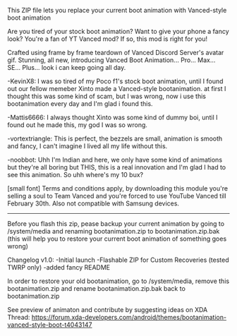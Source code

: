 This ZIP file lets you replace your current boot animation with Vanced-style boot animation

Are you tired of your stock boot animation?
Want to give your phone a fancy look?
You're a fan of YT Vanced mod?
If so, this mod is right for you!

Crafted using frame by frame teardown of Vanced Discord Server's avatar gif. Stunning, all new, introducing Vanced Boot Animation... Pro... Max... SE... Plus... look i can keep going all day.

-KevinX8: I was so tired of my Poco f1's stock boot animation, until I found out our fellow memeber Xinto made a Vanced-style bootanimation. at first I thought this was some kind of scam, but I was wrong, now i use this bootanimation every day and I'm glad i found this.

-Mattis6666: I always thought Xinto was some kind of dummy boi, until I found out he made this, my god I was so wrong.

-vortextriangle: This is perfect, the bezzels are small, animation is smooth and fancy, I can't imagine I lived all my life without this.

-noobbot: Uhh I'm Indian and here, we only have some kind of animations but they're all boring but THIS, this is a real innovation and I'm glad I had to see this animation. So uhh where's my 10 bux?

[small font] Terms and conditions apply, by downloading this module you're selling a soul to Team Vanced and you're forced to use YouTube Vanced till February 30th. Also not compatible with Samsung devices.

---------------------------------------------------------------------------------------

Before you flash this zip, pease backup your current animation by going to /system/media and renaming bootanimation.zip to bootanimation.zip.bak (this will help you to restore your current boot animation of something goes wrong)

Changelog v1.0: 
-Initial launch
-Flashable ZIP for Custom Recoveries (tested TWRP only)
-added fancy README

In order to restore your old bootanimation, go to /system/media, remove this bootanimation.zip and rename bootanimation.zip.bak back to bootanimation.zip

See preview of animaton and contribute by suggesting ideas on XDA Thread:
https://forum.xda-developers.com/android/themes/bootanimation-vanced-style-boot-t4043147


